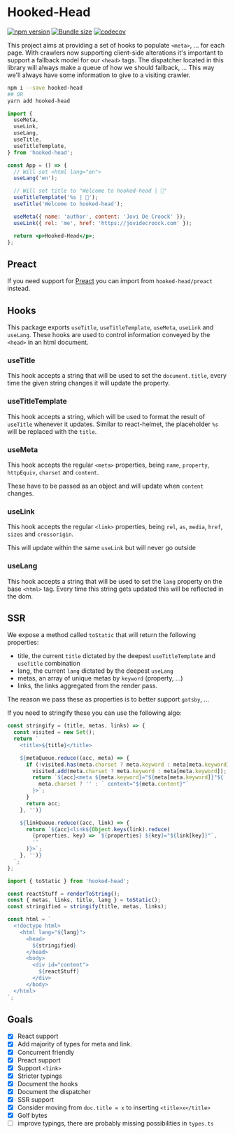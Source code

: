 # Hooked-Head

[![npm version](https://badgen.net/npm/v/hooked-head)](https://www.npmjs.com/package/hooked-head)
[![Bundle size](https://badgen.net/bundlephobia/minzip/hooked-head)](https://badgen.net/bundlephobia/minzip/hooked-head)
[![codecov](https://codecov.io/gh/JoviDeCroock/hooked-head/branch/master/graph/badge.svg)](https://codecov.io/gh/JoviDeCroock/hooked-head)

This project aims at providing a set of hooks to populate `<meta>`, ... for each page. With crawlers now supporting
client-side alterations it's important to support a fallback model for our `<head>` tags. The dispatcher located in this
library will always make a queue of how we should fallback, ... This way we'll always have some information to give to a
visiting crawler.

```sh
npm i --save hooked-head
## OR
yarn add hooked-head
```

```jsx
import {
  useMeta,
  useLink,
  useLang,
  useTitle,
  useTitleTemplate,
} from 'hooked-head';

const App = () => {
  // Will set <html lang="en">
  useLang('en');

  // Will set title to "Welcome to hooked-head | 💭"
  useTitleTemplate('%s | 💭');
  useTitle('Welcome to hooked-head');

  useMeta({ name: 'author', content: 'Jovi De Croock' });
  useLink({ rel: 'me', href: 'https://jovidecroock.com' });

  return <p>Hooked-Head</p>;
};
```

## Preact

If you need support for [Preact](https://preactjs.com/) you can import from `hooked-head/preact` instead.

## Hooks

This package exports `useTitle`, `useTitleTemplate`, `useMeta`, `useLink` and `useLang`. These hooks
are used to control information conveyed by the `<head>` in an html document.

### useTitle

This hook accepts a string that will be used to set the `document.title`, every time the
given string changes it will update the property.

### useTitleTemplate

This hook accepts a string, which will be used to format the result of `useTitle` whenever
it updates. Similar to react-helmet, the placeholder `%s` will be replaced with the `title`.

### useMeta

This hook accepts the regular `<meta>` properties, being `name`, `property`, `httpEquiv`,
`charset` and `content`.

These have to be passed as an object and will update when `content` changes.

### useLink

This hook accepts the regular `<link>` properties, being `rel`, `as`, `media`,
`href`, `sizes` and `crossorigin`.

This will update within the same `useLink` but will never go outside

### useLang

This hook accepts a string that will be used to set the `lang` property on the
base `<html>` tag. Every time this string gets updated this will be reflected in the dom.

## SSR

We expose a method called `toStatic` that will return the following properties:

- title, the current `title` dictated by the deepest `useTitleTemplate` and `useTitle` combination
- lang, the current `lang` dictated by the deepest `useLang`
- metas, an array of unique metas by `keyword` (property, ...)
- links, the links aggregated from the render pass.

The reason we pass these as properties is to better support `gatsby`, ...

If you need to stringify these you can use the following algo:

```js
const stringify = (title, metas, links) => {
  const visited = new Set();
  return `
    <title>${title}</title>

    ${metaQueue.reduce((acc, meta) => {
      if (!visited.has(meta.charset ? meta.keyword : meta[meta.keyword])) {
        visited.add(meta.charset ? meta.keyword : meta[meta.keyword]);
        return `${acc}<meta ${meta.keyword}="${meta[meta.keyword]}"${
          meta.charset ? '' : ` content="${meta.content}"`
        }>`;
      }
      return acc;
    }, '')}

    ${linkQueue.reduce((acc, link) => {
      return `${acc}<link${Object.keys(link).reduce(
        (properties, key) => `${properties} ${key}="${link[key]}"`,
        ''
      )}>`;
    }, '')}
  `;
};
```

```js
import { toStatic } from 'hooked-head';

const reactStuff = renderToString();
const { metas, links, title, lang } = toStatic();
const stringified = stringify(title, metas, links);

const html = `
  <!doctype html>
    <html lang="${lang}">
      <head>
        ${stringified}
      </head>
      <body>
        <div id="content">
          ${reactStuff}
        </div>
      </body>
  </html>
`;
```

## Goals

- [x] React support
- [x] Add majority of types for meta and link.
- [x] Concurrent friendly
- [x] Preact support
- [x] Support `<link>`
- [x] Stricter typings
- [x] Document the hooks
- [x] Document the dispatcher
- [x] SSR support
- [x] Consider moving from `doc.title = x` to inserting `<title>x</title>`
- [x] Golf bytes
- [ ] improve typings, there are probably missing possibilities in `types.ts`
